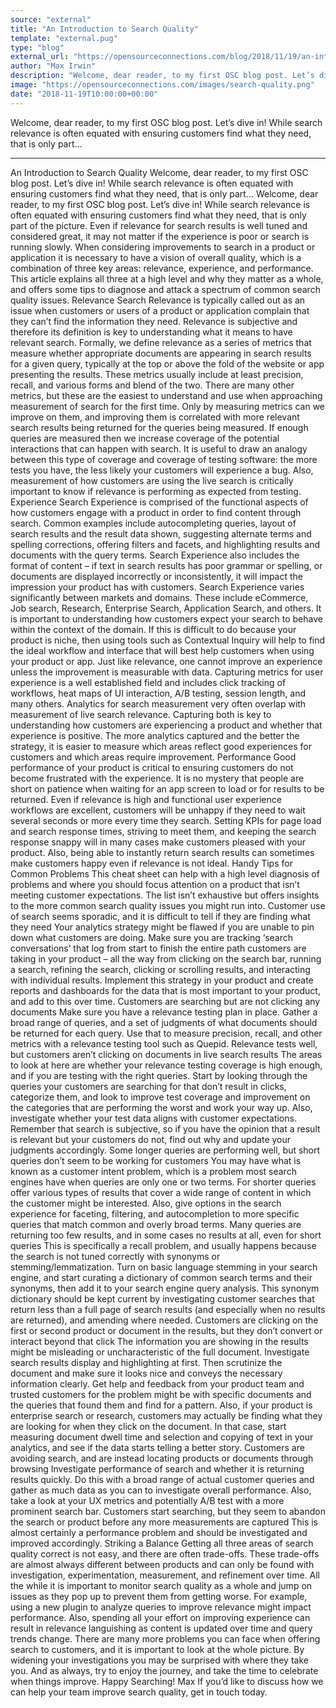 ```yaml
---
source: "external"
title: "An Introduction to Search Quality"
template: "external.pug"
type: "blog"
external_url: "https://opensourceconnections.com/blog/2018/11/19/an-introduction-to-search-quality/"
author: "Max Irwin"
description: "Welcome, dear reader, to my first OSC blog post. Let’s dive in! While search relevance is often equated with ensuring customers find what they need, that is only part..."
image: "https://opensourceconnections.com/images/search-quality.png"
date: "2018-11-19T10:00:00+00:00"
---
```


Welcome, dear reader, to my first OSC blog post. Let’s dive in! While search relevance is often equated with ensuring customers find what they need, that is only part...

---

An Introduction to Search Quality
Welcome, dear reader, to my first OSC blog post. Let’s dive in! While search relevance is often equated with ensuring customers find what they need, that is only part...
Welcome, dear reader, to my first OSC blog post. Let’s dive in!
While search relevance is often equated with ensuring customers find what they need, that is only part of the picture. Even if relevance for search results is well tuned and considered great, it may not matter if the experience is poor or search is running slowly. When considering improvements to search in a product or application it is necessary to have a vision of overall quality, which is a combination of three key areas: relevance, experience, and performance. This article explains all three at a high level and why they matter as a whole, and offers some tips to diagnose and attack a spectrum of common search quality issues.
Relevance
Search Relevance is typically called out as an issue when customers or users of a product or application complain that they can’t find the information they need. Relevance is subjective and therefore its definition is key to understanding what it means to have relevant search. Formally, we define relevance as a series of metrics that measure whether appropriate documents are appearing in search results for a given query, typically at the top or above the fold of the website or app presenting the results. These metrics usually include at least precision, recall, and various forms and blend of the two. There are many other metrics, but these are the easiest to understand and use when approaching measurement of search for the first time. Only by measuring metrics can we improve on them, and improving them is correlated with more relevant search results being returned for the queries being measured. If enough queries are measured then we increase coverage of the potential interactions that can happen with search. It is useful to draw an analogy between this type of coverage and coverage of testing software: the more tests you have, the less likely your customers will experience a bug. Also, measurement of how customers are using the live search is critically important to know if relevance is performing as expected from testing.
Experience
Search Experience is comprised of the functional aspects of how customers engage with a product in order to find content through search. Common examples include autocompleting queries, layout of search results and the result data shown, suggesting alternate terms and spelling corrections, offering filters and facets, and highlighting results and documents with the query terms. Search Experience also includes the format of content – if text in search results has poor grammar or spelling, or documents are displayed incorrectly or inconsistently, it will impact the impression your product has with customers.
Search Experience varies significantly between markets and domains. These include eCommerce, Job search, Research, Enterprise Search, Application Search, and others. It is important to understanding how customers expect your search to behave within the context of the domain. If this is difficult to do because your product is niche, then using tools such as Contextual Inquiry will help to find the ideal workflow and interface that will best help customers when using your product or app. Just like relevance, one cannot improve an experience unless the improvement is measurable with data. Capturing metrics for user experience is a well established field and includes click tracking of workflows, heat maps of UI interaction, A/B testing, session length, and many others. Analytics for search measurement very often overlap with measurement of live search relevance. Capturing both is key to understanding how customers are experiencing a product and whether that experience is positive. The more analytics captured and the better the strategy, it is easier to measure which areas reflect good experiences for customers and which areas require improvement.
Performance
Good performance of your product is critical to ensuring customers do not become frustrated with the experience. It is no mystery that people are short on patience when waiting for an app screen to load or for results to be returned. Even if relevance is high and functional user experience workflows are excellent, customers will be unhappy if they need to wait several seconds or more every time they search. Setting KPIs for page load and search response times, striving to meet them, and keeping the search response snappy will in many cases make customers pleased with your product. Also, being able to instantly return search results can sometimes make customers happy even if relevance is not ideal.
Handy Tips for Common Problems
This cheat sheet can help with a high level diagnosis of problems and where you should focus attention on a product that isn’t meeting customer expectations. The list isn’t exhaustive but offers insights to the more common search quality issues you might run into.
Customer use of search seems sporadic, and it is difficult to tell if they are finding what they need
Your analytics strategy might be flawed if you are unable to pin down what customers are doing. Make sure you are tracking ‘search conversations’ that log from start to finish the entire path customers are taking in your product – all the way from clicking on the search bar, running a search, refining the search, clicking or scrolling results, and interacting with individual results. Implement this strategy in your product and create reports and dashboards for the data that is most important to your product, and add to this over time.
Customers are searching but are not clicking any documents
Make sure you have a relevance testing plan in place. Gather a broad range of queries, and a set of judgments of what documents should be returned for each query. Use that to measure precision, recall, and other metrics with a relevance testing tool such as Quepid.
Relevance tests well, but customers aren’t clicking on documents in live search results
The areas to look at here are whether your relevance testing coverage is high enough, and if you are testing with the right queries. Start by looking through the queries your customers are searching for that don’t result in clicks, categorize them, and look to improve test coverage and improvement on the categories that are performing the worst and work your way up. Also, investigate whether your test data aligns with customer expectations. Remember that search is subjective, so if you have the opinion that a result is relevant but your customers do not, find out why and update your judgments accordingly.
Some longer queries are performing well, but short queries don’t seem to be working for customers
You may have what is known as a customer intent problem, which is a problem most search engines have when queries are only one or two terms. For shorter queries offer various types of results that cover a wide range of content in which the customer might be interested. Also, give options in the search experience for faceting, filtering, and autocompletion to more specific queries that match common and overly broad terms.
Many queries are returning too few results, and in some cases no results at all, even for short queries
This is specifically a recall problem, and usually happens because the search is not tuned correctly with synonyms or stemming/lemmatization. Turn on basic language stemming in your search engine, and start curating a dictionary of common search terms and their synonyms, then add it to your search engine query analysis. This synonym dictionary should be kept current by investigating customer searches that return less than a full page of search results (and especially when no results are returned), and amending where needed.
Customers are clicking on the first or second product or document in the results, but they don’t convert or interact beyond that click
The information you are showing in the results might be misleading or uncharacteristic of the full document. Investigate search results display and highlighting at first. Then scrutinize the document and make sure it looks nice and conveys the necessary information clearly. Get help and feedback from your product team and trusted customers for the problem might be with specific documents and the queries that found them and find for a pattern. Also, if your product is enterprise search or research, customers may actually be finding what they are looking for when they click on the document. In that case, start measuring document dwell time and selection and copying of text in your analytics, and see if the data starts telling a better story.
Customers are avoiding search, and are instead locating products or documents through browsing
Investigate performance of search and whether it is returning results quickly. Do this with a broad range of actual customer queries and gather as much data as you can to investigate overall performance. Also, take a look at your UX metrics and potentially A/B test with a more prominent search bar.
Customers start searching, but they seem to abandon the search or product before any more measurements are captured
This is almost certainly a performance problem and should be investigated and improved accordingly.
Striking a Balance
Getting all three areas of search quality correct is not easy, and there are often trade-offs. These trade-offs are almost always different between products and can only be found with investigation, experimentation, measurement, and refinement over time. All the while it is important to monitor search quality as a whole and jump on issues as they pop up to prevent them from getting worse. For example, using a new plugin to analyze queries to improve relevance might impact performance. Also, spending all your effort on improving experience can result in relevance languishing as content is updated over time and query trends change.
There are many more problems you can face when offering search to customers, and it is important to look at the whole picture. By widening your investigations you may be surprised with where they take you. And as always, try to enjoy the journey, and take the time to celebrate when things improve. Happy Searching! Max
If you’d like to discuss how we can help your team improve search quality, get in touch today.
